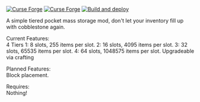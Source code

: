 [![Curse Forge](http://cf.way2muchnoise.eu/367734.svg)](https://minecraft.curseforge.com/projects/pocket-storage)
[![Curse Forge](http://cf.way2muchnoise.eu/versions/367734.svg)](https://minecraft.curseforge.com/projects/pocket-storage)
[![Build and deploy](https://github.com/Flanks255/pocketstorage/actions/workflows/release.yml/badge.svg?branch=master)](https://github.com/Flanks255/pocketstorage/actions/workflows/release.yml)

A simple tiered pocket mass storage mod, don't let your inventory fill up with cobblestone again.

Current Features:  
  4 Tiers
    1: 8 slots, 255 items per slot.
    2: 16 slots, 4095 items per slot.
    3: 32 slots, 65535 items per slot.
    4: 64 slots, 1048575 items per slot.
  Upgradeable via crafting

Planned Features:  
  Block placement.

Requires:  
    Nothing!